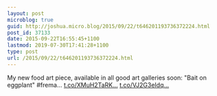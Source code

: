```yaml
---
layout: post
microblog: true
guid: http://joshua.micro.blog/2015/09/22/t646201193736372224.html
post_id: 37133
date: 2015-09-22T16:55:45+1100
lastmod: 2019-07-30T17:41:28+1100
type: post
url: /2015/09/22/t646201193736372224.html
---
```

My new food art piece, available in all good art galleries soon: "Bait on eggplant" #frema… [t.co/XMuH2TaRK...](http://t.co/XMuH2TaRK4) [t.co/VJ2G3eIdq...](http://t.co/VJ2G3eIdqt)
